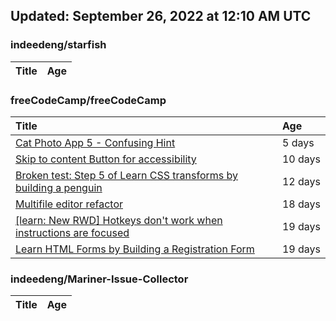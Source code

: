 ## Updated: September 26, 2022 at 12:10 AM UTC


### indeedeng/starfish
|**Title**|**Age**|
|:----|:----|


### freeCodeCamp/freeCodeCamp
|**Title**|**Age**|
|:----|:----|
|[Cat Photo App 5 - Confusing Hint](https://github.com/freeCodeCamp/freeCodeCamp/issues/47573)|5&nbsp;days|
|[Skip to content Button for accessibility](https://github.com/freeCodeCamp/freeCodeCamp/issues/47523)|10&nbsp;days|
|[Broken test: Step 5 of Learn CSS transforms by building a penguin](https://github.com/freeCodeCamp/freeCodeCamp/issues/47513)|12&nbsp;days|
|[Multifile editor refactor](https://github.com/freeCodeCamp/freeCodeCamp/issues/47467)|18&nbsp;days|
|[[learn: New RWD] Hotkeys don't work when instructions are focused ](https://github.com/freeCodeCamp/freeCodeCamp/issues/47457)|19&nbsp;days|
|[Learn HTML Forms by Building a Registration Form](https://github.com/freeCodeCamp/freeCodeCamp/issues/47456)|19&nbsp;days|


### indeedeng/Mariner-Issue-Collector
|**Title**|**Age**|
|:----|:----|